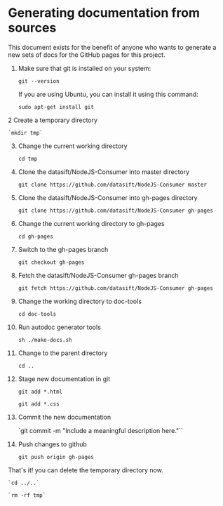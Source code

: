 # Generating documentation from sources

This document exists for the benefit of anyone who wants to generate a new
sets of docs for the GitHub pages for this project.

1.  Make sure that git is installed on your system:

    `git --version`

    If you are using Ubuntu, you can install it using this command:

    `sudo apt-get install git`

2 Create a temporary directory

    `mkdir tmp`

3. Change the current working directory

    `cd tmp`

4. Clone the datasift/NodeJS-Consumer into master directory

    `git clone https://github.com/datasift/NodeJS-Consumer master`

5. Clone the datasift/NodeJS-Consumer into gh-pages directory

    `git clone https://github.com/datasift/NodeJS-Consumer gh-pages`

6. Change the current working directory to gh-pages

    `cd gh-pages`

7. Switch to the gh-pages branch

    `git checkout gh-pages`

8. Fetch the datasift/NodeJS-Consumer gh-pages branch

    `git fetch https://github.com/datasift/NodeJS-Consumer gh-pages`

9. Change the working directory to doc-tools

    `cd doc-tools`

10. Run autodoc generator tools

    `sh ./make-docs.sh`


11. Change to the parent directory

    `cd ..`

12. Stage new documentation in git

    `git add *.html`

    `git add *.css`

13. Commit the new documentation

    `git commit -m "Include a meaningful description here."``

14. Push changes to github

    `git push origin gh-pages`

That's it! you can delete the temporary directory now.

    `cd ../..`

    `rm -rf tmp`
